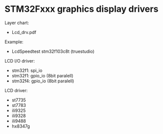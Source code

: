 # STM32Fxxx graphics display drivers

Layer chart:
- Lcd_drv.pdf

Example:
- LcdSpeedtest stm32f103c8t (truestudio)

LCD I/O driver:
- stm32f1: spi_io
- stm32f1: gpio_io (8bit paralell)
- stm32f4: gpio_io (8bit paralell)

LCD driver:
- st7735
- st7783
- ili9325
- ili9328
- ili9488
- hx8347g
